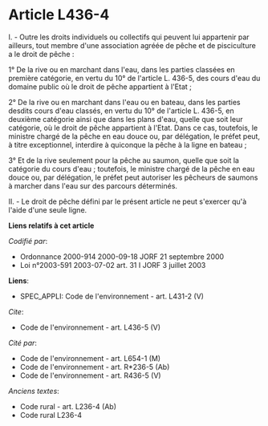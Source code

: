 # Article L436-4

I. - Outre les droits individuels ou collectifs qui peuvent lui appartenir par ailleurs, tout membre d'une association agréée
de pêche et de pisciculture a le droit de pêche :

1° De la rive ou en marchant dans l'eau, dans les parties classées en première catégorie, en vertu du 10° de l'article L.
436-5, des cours d'eau du domaine public où le droit de pêche appartient à l'Etat ;

2° De la rive ou en marchant dans l'eau ou en bateau, dans les parties desdits cours d'eau classés, en vertu du 10° de
l'article L. 436-5, en deuxième catégorie ainsi que dans les plans d'eau, quelle que soit leur catégorie, où le droit de
pêche appartient à l'Etat. Dans ce cas, toutefois, le ministre chargé de la pêche en eau douce ou, par délégation, le préfet
peut, à titre exceptionnel, interdire à quiconque la pêche à la ligne en bateau ;

3° Et de la rive seulement pour la pêche au saumon, quelle que soit la catégorie du cours d'eau ; toutefois, le ministre
chargé de la pêche en eau douce ou, par délégation, le préfet peut autoriser les pêcheurs de saumons à marcher dans l'eau sur
des parcours déterminés.

II. - Le droit de pêche défini par le présent article ne peut s'exercer qu'à l'aide d'une seule ligne.

**Liens relatifs à cet article**

_Codifié par_:

  - Ordonnance 2000-914 2000-09-18 JORF 21 septembre 2000
  - Loi n°2003-591 2003-07-02 art. 31 I JORF 3 juillet 2003

**Liens**:

  - SPEC_APPLI: Code de l'environnement - art. L431-2 (V)

_Cite_:

  - Code de l'environnement - art. L436-5 (V)

_Cité par_:

  - Code de l'environnement - art. L654-1 (M)
  - Code de l'environnement - art. R*236-5 (Ab)
  - Code de l'environnement - art. R436-5 (V)

_Anciens textes_:

  - Code rural - art. L236-4 (Ab)
  - Code rural L236-4
